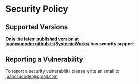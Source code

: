 # Security Policy

## Supported Versions

**Only the latest published version at [juancsucoder.github.io/SystemicWorks/](https://juancsucoder.github.io/SystemicWorks/) has security support**

## Reporting a Vulnerability

To report a security vulnerability please write an email to juancsucoder@gmail.com
